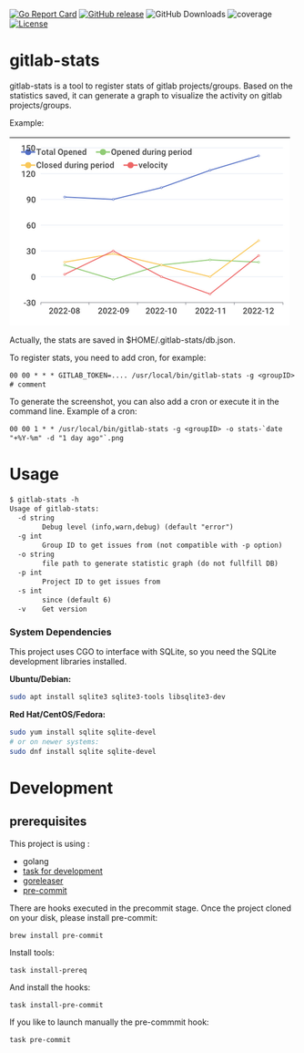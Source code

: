[![Go Report Card](https://goreportcard.com/badge/github.com/sgaunet/gitlab-stats)](https://goreportcard.com/report/github.com/sgaunet/gitlab-stats)
[![GitHub release](https://img.shields.io/github/release/sgaunet/gitlab-stats.svg)](https://github.com/sgaunet/gitlab-stats/releases/latest)
![GitHub Downloads](https://img.shields.io/github/downloads/sgaunet/gitlab-stats/total)
![coverage](https://raw.githubusercontent.com/wiki/sgaunet/gitlab-stats/coverage-badge.svg)
[![License](https://img.shields.io/github/license/sgaunet/gitlab-stats.svg)](LICENSE)

# gitlab-stats

gitlab-stats is a tool to register stats of gitlab projects/groups. Based on the statistics saved, it can generate a graph to visualize the activity on gitlab projects/groups.

Example:

![screenshot](doc/screenshot.png)

Actually, the stats are saved in $HOME/.gitlab-stats/db.json.

To register stats, you need to add cron, for example: 

```
00 00 * * * GITLAB_TOKEN=.... /usr/local/bin/gitlab-stats -g <groupID>   # comment
```

To generate the screenshot, you can also add a cron or execute it in the command line. Example of a cron:

```
00 00 1 * * /usr/local/bin/gitlab-stats -g <groupID> -o stats-`date "+%Y-%m" -d "1 day ago"`.png
```


# Usage

```
$ gitlab-stats -h
Usage of gitlab-stats:
  -d string
        Debug level (info,warn,debug) (default "error")
  -g int
        Group ID to get issues from (not compatible with -p option)
  -o string
        file path to generate statistic graph (do not fullfill DB)
  -p int
        Project ID to get issues from
  -s int
        since (default 6)
  -v    Get version
```

### System Dependencies

This project uses CGO to interface with SQLite, so you need the SQLite development libraries installed.

**Ubuntu/Debian:**
```bash
sudo apt install sqlite3 sqlite3-tools libsqlite3-dev
```

**Red Hat/CentOS/Fedora:**
```bash
sudo yum install sqlite sqlite-devel
# or on newer systems:
sudo dnf install sqlite sqlite-devel
```

# Development

## prerequisites

This project is using :

* golang
* [task for development](https://taskfile.dev/#/)
* [goreleaser](https://goreleaser.com/)
* [pre-commit](https://pre-commit.com/)

There are hooks executed in the precommit stage. Once the project cloned on your disk, please install pre-commit:

```
brew install pre-commit
```

Install tools:

```
task install-prereq
```

And install the hooks:

```
task install-pre-commit
```

If you like to launch manually the pre-commmit hook:

```
task pre-commit
```
